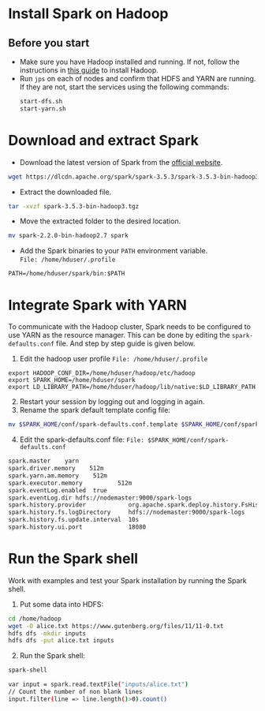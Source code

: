 # Install Spark on Hadoop

## Before you start
- Make sure you have Hadoop installed and running. If not, follow the instructions in [this guide](install_hadoop.MD) to install Hadoop.
- Run ```jps``` on each of nodes and confirm that HDFS and YARN are running. If they are not, start the services using the following commands:
    ```bash
    start-dfs.sh
    start-yarn.sh
    ```

# Download and extract Spark
- Download the latest version of Spark from the [official website](https://spark.apache.org/downloads.html).
```bash
wget https://dlcdn.apache.org/spark/spark-3.5.3/spark-3.5.3-bin-hadoop3.tgz
```

- Extract the downloaded file.
```bash
tar -xvzf spark-3.5.3-bin-hadoop3.tgz
```

- Move the extracted folder to the desired location.
```bash
mv spark-2.2.0-bin-hadoop2.7 spark
```

- Add the Spark binaries to your ```PATH``` environment variable. \
```File: /home/hduser/.profile```
```
PATH=/home/hduser/spark/bin:$PATH
```

# Integrate Spark with YARN
To communicate with the Hadoop cluster, Spark needs to be configured to use YARN as the resource manager. This can be done by editing the ```spark-defaults.conf``` file. And step by step guide is given below.
1. Edit the hadoop user profile
```File: /home/hduser/.profile```
```
export HADOOP_CONF_DIR=/home/hduser/hadoop/etc/hadoop
export SPARK_HOME=/home/hduser/spark
export LD_LIBRARY_PATH=/home/hduser/hadoop/lib/native:$LD_LIBRARY_PATH
```
2. Restart your session by logging out and logging in again.
3. Rename the spark default template config file:
```bash
mv $SPARK_HOME/conf/spark-defaults.conf.template $SPARK_HOME/conf/spark-defaults.conf
```
4. Edit the spark-defaults.conf file:
```File: $SPARK_HOME/conf/spark-defaults.conf```
```bash
spark.master    yarn
spark.driver.memory    512m
spark.yarn.am.memory    512m
spark.executor.memory          512m
spark.eventLog.enabled  true
spark.eventLog.dir hdfs://nodemaster:9000/spark-logs
spark.history.provider            org.apache.spark.deploy.history.FsHistoryProvider
spark.history.fs.logDirectory     hdfs://nodemaster:9000/spark-logs
spark.history.fs.update.interval  10s
spark.history.ui.port             18080
```

# Run the Spark shell
Work with examples and test your Spark installation by running the Spark shell.
1. Put some data into HDFS:
```bash
cd /home/hadoop
wget -O alice.txt https://www.gutenberg.org/files/11/11-0.txt
hdfs dfs -mkdir inputs
hdfs dfs -put alice.txt inputs
```

2. Run the Spark shell:
```bash
spark-shell

var input = spark.read.textFile("inputs/alice.txt")
// Count the number of non blank lines
input.filter(line => line.length()>0).count()
```
